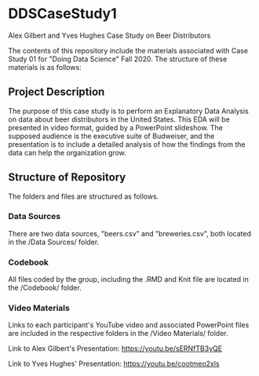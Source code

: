 # DDSCaseStudy1
Alex Gilbert and Yves Hughes Case Study on Beer Distributors

The contents of this repository include the materials associated with Case Study 01 for "Doing Data Science" Fall 2020. The structure of these materials is as follows:

## Project Description

The purpose of this case study is to perform an Explanatory Data Analysis on data about beer distributors in the United States. This EDA will be presented in video format, guided by a PowerPoint slideshow. The supposed audience is the executive suite of Budweiser, and the presentation is to include a detailed analysis of how the findings from the data can help the organization grow.

## Structure of Repository

The folders and files are structured as follows.

### Data Sources

There are two data sources, "beers.csv" and "breweries.csv", both located in the /Data Sources/ folder.

### Codebook

All files coded by the group, including the .RMD and Knit file are located in the /Codebook/ folder.

### Video Materials

Links to each participant's YouTube video and associated PowerPoint files are included in the respective folders in the /Video Materials/ folder.

Link to Alex Gilbert's Presentation: https://youtu.be/sERNfTB3yQE

Link to Yves Hughes' Presentation: https://youtu.be/cootmeo2xls

